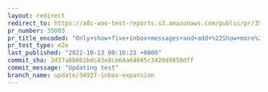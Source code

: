 ```yaml
---
layout: redirect
redirect_to: https://a8c-woo-test-reports.s3.amazonaws.com/public/pr/35003/e2e/index.html
pr_number: 35003
pr_title_encoded: "Only+show+five+inbox+messages+and+add+%22Show+more%22+button"
pr_test_type: e2e
last_published: "2022-10-13 00:16:23 +0000"
commit_sha: 2d37a8b061bdc43e8ce64a64665c3420d0850dff
commit_message: "Updating test"
branch_name: update/34927-inbox-expansion
---
```

